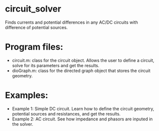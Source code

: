# circuit_solver
Finds currents and potential differences in any AC/DC circuits with difference of potential sources.

# Program files:
-  circuit.m: class for the circuit object. Allows the user to define a circuit, solve for its parameters and get the results.
- dioGraph.m: class for the directed graph object that stores the circuit geometry.

# Examples:
- Example 1: Simple DC circuit. Learn how to define the circuit geometry, potential sources and resistances, and get the results.
- Example 2: AC circuit. See how impedance and phasors are inputed in the solver.
